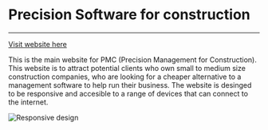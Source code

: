 # Precision Software for construction
---
[Visit website here](https://sshang93.github.io/PMC-UI/)

This is the main website for PMC (Precision Management for Construction). This website is to attract potential clients who own small to medium size construction companies, who are looking for a cheaper alternative to a management software to help run their business. The website is desinged to be responsive and accesible to a range of devices that can connect to the internet. 

![Responsive design](https://drive.google.com/path/to/responsive-img.png)

